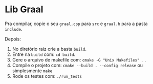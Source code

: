 # Lib Graal

Pra compilar, copie o seu `graal.cpp` para `src` e `graal.h` para a pasta `include`.


Depois:

1. No diretório raiz crie a basta `build`.
2. Entre na `build` com: `cd build`.
3. Gere o arquivo de makefile com: `cmake -G "Unix Makefiles" ..`
4. Compile o projeto com: `cmake --build . --config release` ou simplesmente `make`
5. Rode os testes com: `./run_tests`
